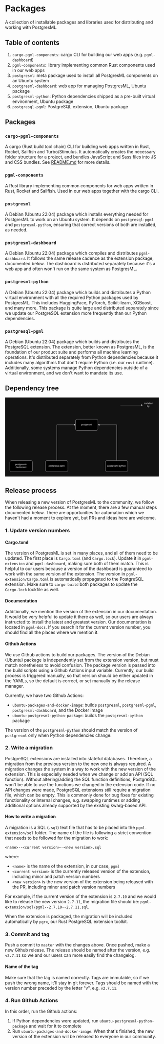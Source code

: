 # Packages

A collection of installable packages and libraries used for distributing and working with PostgresML.

## Table of contents

1. `cargo-pgml-components`: cargo CLI for building our web apps (e.g. `pgml-dashboard`)
2. `pgml-components`: library implementing common Rust components used in our web apps
3. `postgresml`: meta package used to install all PostgresML components on an Ubuntu system
4. `postgresml-dashboard`: web app for managing PostgresML, Ubuntu package
5. `postgresml-python`: Python dependencies shipped as a pre-built virtual environment, Ubuntu package
6. `postgresql-pgml`: PostgreSQL extension, Ubuntu package

## Packages

### `cargo-pgml-components`

A cargo (Rust build tool chain) CLI for building web apps written in Rust, Rocket, Sailfish and Turbo/Stimulus. It automatically creates the necessary folder structure for a project, and bundles JavaScript and Sass files into JS and CSS bundles. See [README.md](cargo-pgml-components/README.md) for more details.

### `pgml-components`

A Rust library implementing common components for web apps written in Rust, Rocket and Sailfish. Used in our web apps together with the cargo CLI.

### `postgresml`

A Debian (Ubuntu 22.04) package which installs everything needed for PostgresML to work on an Ubuntu system. It depends on `postgresql-pgml` and `postgresml-python`, ensuring that correct versions of both are installed, as needed.

### `postgresml-dashboard`

A Debian (Ubuntu 22.04) package which compiles and distributes `pgml-dashboard`. It follows the same release cadence as the extension package, documented below. The dashboard is distributed separately because it's a web app and often won't run on the same system as PostgresML.

### `postgresml-python`

A Debian (Ubuntu 22.04) package which builds and distributes a Python virtual environment with all the required Python packages used by PostgresML. This includes HuggingFace, PyTorch, Scikit-learn, XGBoost, and many more. This package is quite large and distributed separately since we update our PostgreSQL extension more frequently than our Python dependencies.

### `postgresql-pgml`

A Debian (Ubuntu 22.04) package which builds and distributes the PostgreSQL extension. The extension, better known as PostgresML, is the foundation of our product suite and performs all machine learning operations. It's distributed separately from Python dependencies because it includes many algorithms that don't require Python (i.e. our `rust` runtime). Additionally, some systems manage Python dependencies outside of a virtual environment, and we don't want to mandate its use.

## Dependency tree

![dependency tree](./dependency-tree.png)

## Release process

When releasing a new version of PostgresML to the community, we follow the following release process. At the moment, there are a few manual steps documented below. There are opportunities for automation which we haven't had a moment to explore yet, but PRs and ideas here are welcome.

### 1. Update version numbers

#### Cargo.toml

The version of PostgresML is set in many places, and all of them need to be updated. The first place is `Cargo.toml` (and `Cargo.lock`). Update it in `pgml-extension` and `pgml-dashboard`, making sure both of them match. This is helpful to our users because a version of the dashboard is guaranteed to work with the same version of the extension. The version in `pgml-extension/Cargo.toml` is automatically propagated to the PostgreSQL extension. Make sure to `cargo build` both packages to update the `Cargo.lock` lockfile as well.

#### Documentation

Additionally, we mention the version of the extension in our documentation. It would be very helpful to update it there as well, so our users are always instructed to install the latest and greatest version. Our documentation is located in `pgml-docs`. If you search it for the current version number, you should find all the places where we mention it.

#### Github Actions

We use Github actions to build our packages. The version of the Debian (Ubuntu) package is independently set from the extension version, but must match nonetheless to avoid confusion. The package version is passed into the build scripts using a Github Actions input variable. Currently, our build process is triggered manually, so that version should be either updated in the YAMLs, so the default is correct, or set manually by the release manager.

Currently, we have two Github Actions:

- `ubuntu-packages-and-docker-image`: builds `postgresml`, `postgresml-pgml`, `postgresml-dashboard`, and the Docker image
- `ubuntu-postgresml-python-package`: builds the `postgresml-python` package

The version of the `postgresml-python` should match the version of `postgresml` only when Python dependencies change.

### 2. Write a migration

PostgreSQL extensions are installed into stateful databases. Therefore, a migration from the previous version to the new one is always required. A migration changes the system in a way to work with the new version of the extension. This is especially needed when we change or add an API (SQL function). Without altering/adding the SQL function definitions, PostgreSQL won't be able to use the functions we changed in the extension code. If no API changes were made, PostgreSQL extensions still require a migration file, which can be empty. This is commonly done for bug fixes for existing functionality or internal changes, e.g. swapping runtimes or adding additional options already supported by the existing kwarg-based API.

#### How to write a migration

A migration is a SQL (`.sql`) text file that has to be placed into the `pgml-extension/sql` folder. The name of the file is following a strict convention that needs to be followed for the migration to work:

```
<name>--<current version>--<new version>.sql
```

where:

- `<name>` is the name of the extension, in our case, `pgml`
- `<current version>` is the currently released version of the extension, including minor and patch version numbers
- `<new version>` is the new version of the extension being released with the PR, including minor and patch version numbers

For example, if the current version of the extension is `2.7.10` and we would like to release the new version `2.7.11`, the migration file should be: `pgml-extension/sql/pgml--2.7.10--2.7.11.sql`.

When the extension is packaged, the migration will be included automatically by `pgrx`, our Rust PostgreSQL extension toolkit.

### 3. Commit and tag

Push a commit to `master` with the changes above. Once pushed, make a new Github release. The release should be named after the version, e.g. `v2.7.11` so we and our users can more easily find the changelog.

#### Name of the tag

Make sure that the tag is named correctly. Tags are immutable, so if we push the wrong name, it'll stay in git forever. Tags should be named with the version number preceded by the letter "v", e.g. `v2.7.11`.

### 4. Run Github Actions

In this order, run the Github actions:

1. If Python dependencies were updated, run `ubuntu-postgresml-python-package` and wait for it to complete
2. Run `ubuntu-packages-and-docker-image`. When that's finished, the new version of the extension will be released to everyone in our community.

